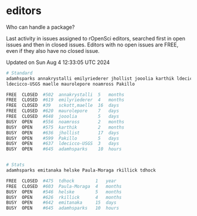 # editors

Who can handle a package?

Last activity in issues assigned to rOpenSci editors, searched first in open
issues and then in closed issues. Editors with no open issues are FREE, even if
they also have no closed issue.


Updated on Sun Aug 4 12:33:05 UTC 2024

```bash
# Standard
adamhsparks annakrystalli emilyriederer jhollist jooolia karthik ldecicco
ldecicco-USGS maelle maurolepore noamross Pakillo

FREE  CLOSED  #502  annakrystalli  5   months
FREE  CLOSED  #619  emilyriederer  4   months
FREE  CLOSED  #39   sckott,maelle  16  days
FREE  CLOSED  #620  maurolepore    7   days
FREE  CLOSED  #648  jooolia        5   days
BUSY  OPEN    #556  noamross       2   months
BUSY  OPEN    #575  karthik        2   months
BUSY  OPEN    #636  jhollist       17  days
BUSY  OPEN    #599  Pakillo        5   days
BUSY  OPEN    #637  ldecicco-USGS  3   days
BUSY  OPEN    #645  adamhsparks    10  hours


# Stats
adamhsparks emitanaka helske Paula-Moraga rkillick tdhock

FREE  CLOSED  #475  tdhock        1   year
FREE  CLOSED  #603  Paula-Moraga  4   months
BUSY  OPEN    #546  helske        5   months
BUSY  OPEN    #626  rkillick      4   months
BUSY  OPEN    #642  emitanaka     15  days
BUSY  OPEN    #645  adamhsparks   10  hours
```
